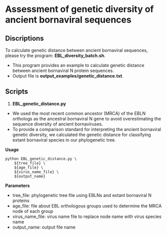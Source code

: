 # Assessment of genetic diversity of ancient bornaviral sequences   

## Discriptions  
To calculate genetic distance between ancient bornaviral sequences, please try the program: **EBL_diversity_batch.sh**.  

- This program provides an example to calculate genetic distance between ancient bornaviral N protein sequences.  
- Output file is **output_examples/genetic_distance.txt**.  

## Scripts  
1. **EBL_genetic_distance.py**  
- We used the most recent common ancestor (MRCA) of the EBLN orthologs as the ancestral bornaviral N gene to avoid overestimating the sequence diversity of ancient bornaviruses.  
- To provide a comparison standard for interpreting the ancient bornaviral genetic diversity, we calculated the genetic distance for classifying extant bornaviral species in our phylogenetic tree.  

**Usage**  
```
python EBL_genetic_distance.py \  
	${tree_file} \  
	${age_file} \  
	${virus_name_file} \  
	${output_name}  
```

**Parameters**  
- tree_file: phylogenetic tree file using EBLNs and extant bornaviral N proteins  
- age_file: file about EBL orthologous groups used to determine the MRCA node of each group  
- virus_name_file: virus name file to replace node name with virus species name  
- output_name: output file name  